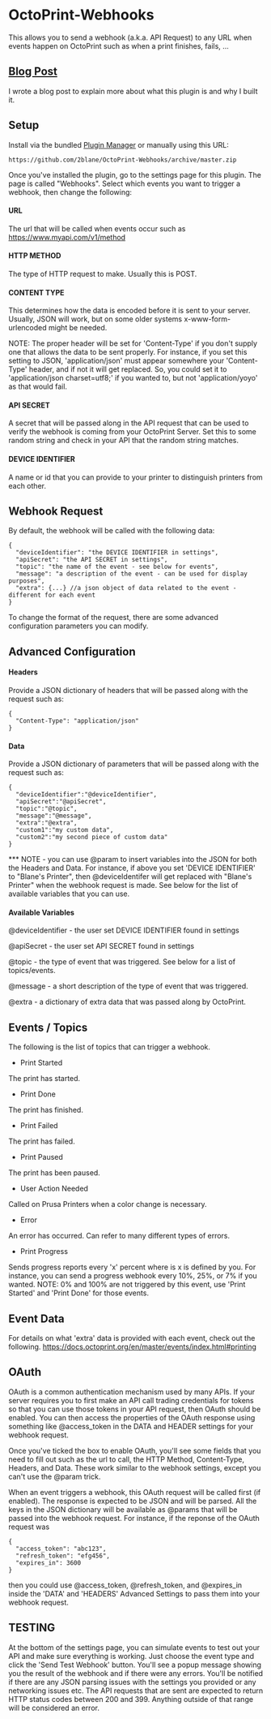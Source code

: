 # OctoPrint-Webhooks

This allows you to send a webhook (a.k.a. API Request) to any URL when events happen on OctoPrint such as when
a print finishes, fails, ...

## [Blog Post](https://www.darwincloud.com/blog/add-webhooks-to-your-3d-printer-with-octoprint/)

I wrote a blog post to explain more about what this plugin is and why I built it.

## Setup

Install via the bundled [Plugin Manager](https://docs.octoprint.org/en/master/bundledplugins/pluginmanager.html)
or manually using this URL:

    https://github.com/2blane/OctoPrint-Webhooks/archive/master.zip

Once you've installed the plugin, go to the settings page for this plugin. The page is called "Webhooks".
Select which events you want to trigger a webhook, then change the following:

#### URL
The url that will be called when events occur such as https://www.myapi.com/v1/method
#### HTTP METHOD
The type of HTTP request to make. Usually this is POST.
#### CONTENT TYPE
This determines how the data is encoded before it is sent to your server. Usually, JSON
will work, but on some older systems x-www-form-urlencoded might be needed.

NOTE: The proper header will be set for 'Content-Type' if you don't supply one that allows
the data to be sent properly. For instance, if you set this setting to JSON, 'application/json'
must appear somewhere your 'Content-Type' header, and if not it will get replaced. So, you
could set it to 'application/json charset=utf8;' if you wanted to, but not 'application/yoyo'
as that would fail.
#### API SECRET
A secret that will be passed along in the API request that can be used to verify the webhook
is coming from your OctoPrint Server.
Set this to some random string and check in your API that the random string matches.
#### DEVICE IDENTIFIER
A name or id that you can provide to your printer to distinguish printers from each other.

## Webhook Request
By default, the webhook will be called with the following data:
```
{
  "deviceIdentifier": "the DEVICE IDENTIFIER in settings",
  "apiSecret": "the API SECRET in settings",
  "topic": "the name of the event - see below for events",
  "message": "a description of the event - can be used for display purposes",
  "extra": {...} //a json object of data related to the event - different for each event
}
```

To change the format of the request, there are some advanced configuration parameters you can modify.

## Advanced Configuration

#### Headers
Provide a JSON dictionary of headers that will be passed along with the request such as:
```
{
  "Content-Type": "application/json"
}
```

#### Data
Provide a JSON dictionary of parameters that will be passed along with the request such as:
```
{
  "deviceIdentifier":"@deviceIdentifier",
  "apiSecret":"@apiSecret",
  "topic":"@topic",
  "message":"@message",
  "extra":"@extra",
  "custom1":"my custom data",
  "custom2":"my second piece of custom data"
}
```

*** NOTE - you can use @param to insert variables into the JSON for both the
Headers and Data. For instance, if above you set 'DEVICE IDENTIFIER' to "Blane's Printer",
then @deviceIdentifer will get replaced with "Blane's Printer" when the webhook request
is made. See below for the list of available variables that you can use.

#### Available Variables
@deviceIdentifier - the user set DEVICE IDENTIFIER found in settings

@apiSecret - the user set API SECRET found in settings

@topic - the type of event that was triggered. See below for a list of topics/events.

@message - a short description of the type of event that was triggered.

@extra - a dictionary of extra data that was passed along by OctoPrint.


## Events / Topics
The following is the list of topics that can trigger a webhook.

* Print Started

The print has started.

* Print Done

The print has finished.

* Print Failed

The print has failed.

* Print Paused

The print has been paused.

* User Action Needed

Called on Prusa Printers when a color change is necessary.

* Error

An error has occurred. Can refer to many different types of errors.

* Print Progress

Sends progress reports every 'x' percent where is x is defined by you.
For instance, you can send a progress webhook every 10%, 25%, or 7% if you wanted.
NOTE: 0% and 100% are not triggered by this event, use 'Print Started' and 'Print Done'
for those events.

## Event Data
For details on what 'extra' data is provided with each event, check out the following.
https://docs.octoprint.org/en/master/events/index.html#printing

## OAuth
OAuth is a common authentication mechanism used by many APIs.
If your server requires you to first make an API call trading credentials
for tokens so that you can use those tokens in your API request,
then OAuth should be enabled. You can then access the properties of the
OAuth response using something like @access_token in the DATA and HEADER settings for
your webhook request.

Once you've ticked the box to enable OAuth, you'll see some fields that you need to
fill out such as the url to call, the HTTP Method, Content-Type, Headers, and Data.
These work similar to the webhook settings, except you can't use the @param trick.

When an event triggers a webhook, this OAuth request will be called first (if enabled).
The response is expected to be JSON and will be parsed. All the keys in the JSON dictionary
will be available as @params that will be passed into the webhook request.
For instance, if the reponse of the OAuth request was
```
{
  "access_token": "abc123",
  "refresh_token": "efg456",
  "expires_in": 3600
}
```
then you could use @access_token, @refresh_token, and @expires_in inside the
'DATA' and 'HEADERS' Advanced Settings to pass them into your webhook request.

## TESTING
At the bottom of the settings page, you can simulate events to test out your API
and make sure everything is working. Just choose the event type and click the
'Send Test Webhook' button. You'll see a popup message showing you the result of the
webhook and if there were any errors. You'll be notified if there are any JSON parsing
issues with the settings you provided or any networking issues etc.
The API requests that are sent are expected to return HTTP status codes between 200
and 399. Anything outside of that range will be considered an error.
